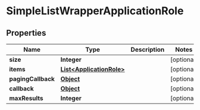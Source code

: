 

# SimpleListWrapperApplicationRole

## Properties

Name | Type | Description | Notes
------------ | ------------- | ------------- | -------------
**size** | **Integer** |  |  [optional]
**items** | [**List&lt;ApplicationRole&gt;**](ApplicationRole.md) |  |  [optional]
**pagingCallback** | [**Object**](.md) |  |  [optional]
**callback** | [**Object**](.md) |  |  [optional]
**maxResults** | **Integer** |  |  [optional]



